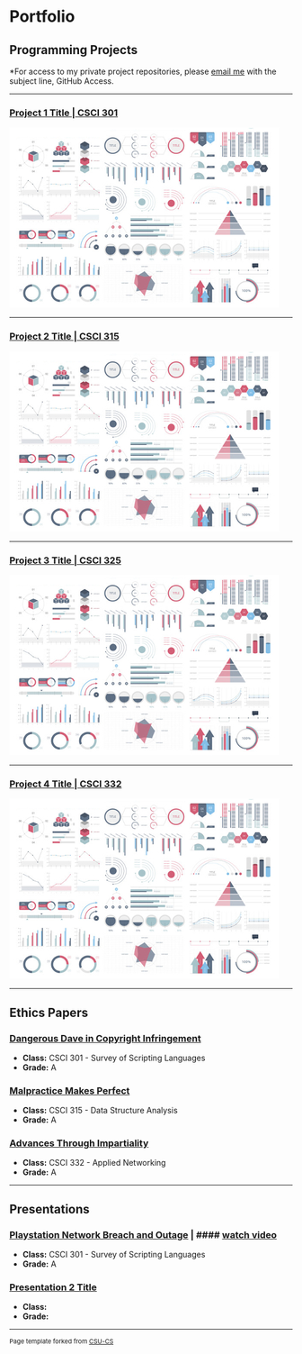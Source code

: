 Portfolio
=========

Programming Projects
--------------------

*For access to my private project repositories, please [email me](mailto:jonathan.flum@gmail.com?subject=GitHub%20Access) with the subject line, GitHub Access.

---
### [Project 1 Title | CSCI 301](project1)

![Project 1 Thumbnail Name](images/dummy_thumbnail.jpg)

---
### [Project 2 Title | CSCI 315](project1)

![Project 2 Thumbnail Name](images/dummy_thumbnail.jpg)

---
### [Project 3 Title | CSCI 325](project1)

![Project 3 Thumbnail Name](images/dummy_thumbnail.jpg)

---
### [Project 4 Title | CSCI 332](project1)

![Project 4 Thumbnail Name](images/dummy_thumbnail.jpg)

---

Ethics Papers
-------------

### [Dangerous Dave in Copyright Infringement](/pdf/Paper_1_CSCI_301.pdf)

-   **Class:** CSCI 301 - Survey of Scripting Languages 
-   **Grade:** A

### [Malpractice Makes Perfect](/pdf/Paper_2_CSCI_315.pdf)

-   **Class:** CSCI 315 - Data Structure Analysis
-   **Grade:** A

### [Advances Through Impartiality](/pdf/Paper_3_CSCI_332.pdf)

-   **Class:** CSCI 332 - Applied Networking
-   **Grade:** A

---

Presentations
-------------

### [Playstation Network Breach and Outage](/pdf/Presentation_1_CSCI_301.pdf) | #### [watch video](https://youtu.be/nxjtsQdpTRY)

- **Class:** CSCI 301 - Survey of Scripting Languages 
- **Grade:** A


### [Presentation 2 Title](/pdf/sample_presentation.pdf)

- **Class:** 
- **Grade:**

---

<p style="font-size:11px">Page template forked from <a href="https://github.com/csu-cs/csci-portfolio">CSU-CS</a></p>
<!-- Remove above link if you don't want to attributive -->

